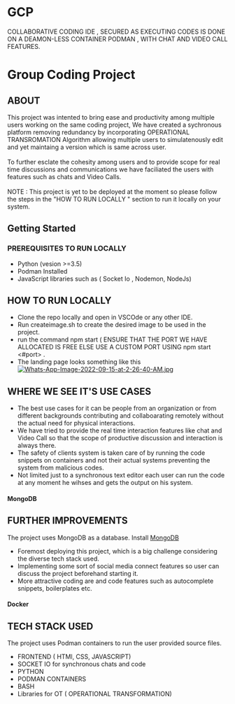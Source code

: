 # GCP
COLLABORATIVE CODING IDE , SECURED AS EXECUTING CODES IS DONE ON A DEAMON-LESS CONTAINER PODMAN , WITH CHAT AND VIDEO CALL FEATURES.
# Group Coding Project

## ABOUT
This project was intented to bring ease and productivity among multiple users working on the same coding project, We have created a sychronous platform removing redundancy by incorporating OPERATIONAL TRANSROMATION Algorithm allowing multiple users to simulatenously edit and yet maintaing a version which is same across user.
<br/>
<br/>
To further esclate the cohesity among users and to provide scope for real time discussions and communications we have faciliated the users with features such as chats and Video Calls.
<br/>
<br/>
NOTE : This project is yet to be deployed at the moment so please follow the steps in the "HOW TO RUN LOCALLY " section to run it locally on your system.
## Getting Started

### PREREQUISITES TO RUN LOCALLY 
* Python (vesion >=3.5)
* Podman Installed 
* JavaScript libraries such as ( Socket Io , Nodemon, NodeJs)

## HOW TO RUN LOCALLY 
* Clone the repo locally and open in VSCOde or any other IDE.
* Run createimage.sh to create the desired image to be used in the project.
* run the command npm start ( ENSURE THAT THE PORT WE HAVE ALLOCATED IS FREE ELSE USE A CUSTOM PORT USING npm start <#port> .
* The landing page looks something like this [![Whats-App-Image-2022-09-15-at-2-26-40-AM.jpg](https://i.postimg.cc/28sP4G4D/Whats-App-Image-2022-09-15-at-2-26-40-AM.jpg)](https://postimg.cc/PPM3Hm33)


## WHERE WE SEE IT'S USE CASES 
* The best use cases for it can be people from an organization or from different backgrounds contributing and collaboarating remotely without the actual need for physical interactions.
* We have tried to provide the real time interaction features like chat and Video Call so that the scope of productive discussion and interaction is always there.
* The safety of clients system is taken care of by running the code snippets on containers and not their actual systems preventing the system from malicious codes.
* Not limited just to a synchronous text editor each user can run the code at any moment he wihses and gets the output on his system.
#### MongoDB

## FURTHER IMPROVEMENTS
The project uses MongoDB as a database. Install [MongoDB](https://docs.mongodb.com/manual/administration/install-community/)

* Foremost deploying this project, which is a big challenge considering the diverse tech stack used.
* Implementing some sort of social media connect features so user can discuss the project beforehand starting it.
* More attractive coding are and code features such as autocomplete snippets, boilerplates etc.
#### Docker

## TECH STACK USED
The project uses Podman containers to run the user provided source files.

* FRONTEND ( HTMl, CSS, JAVASCRIPT) 
* SOCKET IO for synchronous chats and code
* PYTHON 
* PODMAN CONTAINERS
* BASH
* Libraries for OT ( OPERATIONAL TRANSFORMATION)

